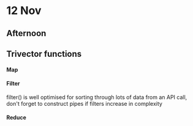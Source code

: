 # 12 Nov
## Afternoon


## Trivector functions
#### Map

#### Filter

filter() is well optimised for sorting through lots of data from an API call, don't forget to construct pipes if filters increase in complexity

#### Reduce


